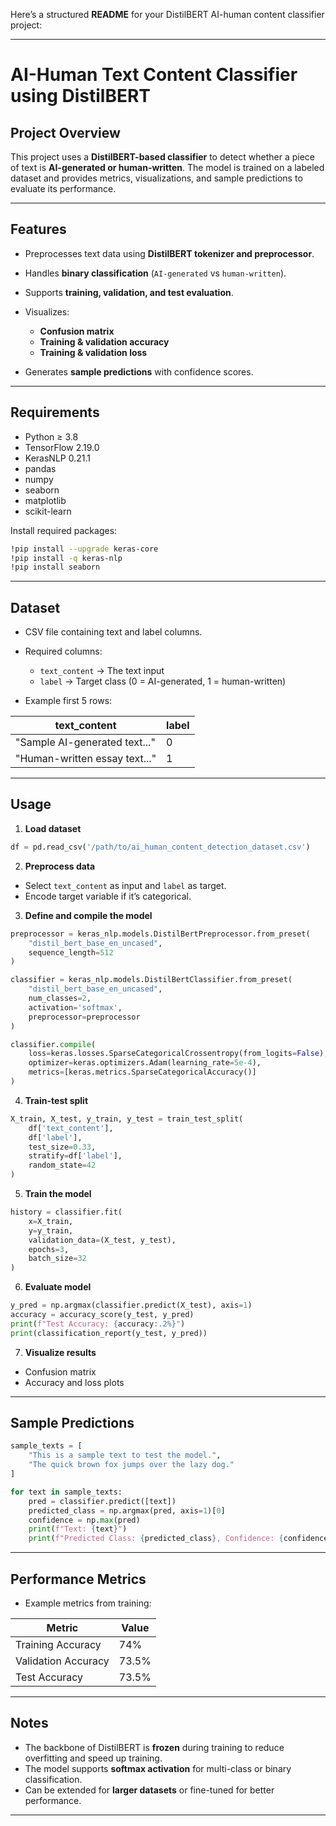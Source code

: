 Here’s a structured **README** for your DistilBERT AI-human content classifier project:

---

# **AI-Human Text Content Classifier using DistilBERT**

## **Project Overview**

This project uses a **DistilBERT-based classifier** to detect whether a piece of text is **AI-generated or human-written**. The model is trained on a labeled dataset and provides metrics, visualizations, and sample predictions to evaluate its performance.

---

## **Features**

* Preprocesses text data using **DistilBERT tokenizer and preprocessor**.
* Handles **binary classification** (`AI-generated` vs `human-written`).
* Supports **training, validation, and test evaluation**.
* Visualizes:

  * **Confusion matrix**
  * **Training & validation accuracy**
  * **Training & validation loss**
* Generates **sample predictions** with confidence scores.

---

## **Requirements**

* Python ≥ 3.8
* TensorFlow 2.19.0
* KerasNLP 0.21.1
* pandas
* numpy
* seaborn
* matplotlib
* scikit-learn

Install required packages:

```bash
!pip install --upgrade keras-core
!pip install -q keras-nlp
!pip install seaborn
```

---

## **Dataset**

* CSV file containing text and label columns.
* Required columns:

  * `text_content` → The text input
  * `label` → Target class (0 = AI-generated, 1 = human-written)
* Example first 5 rows:

| text_content                  | label |
| ----------------------------- | ----- |
| "Sample AI-generated text..." | 0     |
| "Human-written essay text..." | 1     |

---

## **Usage**

1. **Load dataset**

```python
df = pd.read_csv('/path/to/ai_human_content_detection_dataset.csv')
```

2. **Preprocess data**

* Select `text_content` as input and `label` as target.
* Encode target variable if it’s categorical.

3. **Define and compile the model**

```python
preprocessor = keras_nlp.models.DistilBertPreprocessor.from_preset(
    "distil_bert_base_en_uncased",
    sequence_length=512
)

classifier = keras_nlp.models.DistilBertClassifier.from_preset(
    "distil_bert_base_en_uncased",
    num_classes=2,
    activation='softmax',
    preprocessor=preprocessor
)

classifier.compile(
    loss=keras.losses.SparseCategoricalCrossentropy(from_logits=False),
    optimizer=keras.optimizers.Adam(learning_rate=5e-4),
    metrics=[keras.metrics.SparseCategoricalAccuracy()]
)
```

4. **Train-test split**

```python
X_train, X_test, y_train, y_test = train_test_split(
    df['text_content'],
    df['label'],
    test_size=0.33,
    stratify=df['label'],
    random_state=42
)
```

5. **Train the model**

```python
history = classifier.fit(
    x=X_train,
    y=y_train,
    validation_data=(X_test, y_test),
    epochs=3,
    batch_size=32
)
```

6. **Evaluate model**

```python
y_pred = np.argmax(classifier.predict(X_test), axis=1)
accuracy = accuracy_score(y_test, y_pred)
print(f"Test Accuracy: {accuracy:.2%}")
print(classification_report(y_test, y_pred))
```

7. **Visualize results**

* Confusion matrix
* Accuracy and loss plots

---

## **Sample Predictions**

```python
sample_texts = [
    "This is a sample text to test the model.",
    "The quick brown fox jumps over the lazy dog."
]

for text in sample_texts:
    pred = classifier.predict([text])
    predicted_class = np.argmax(pred, axis=1)[0]
    confidence = np.max(pred)
    print(f"Text: {text}")
    print(f"Predicted Class: {predicted_class}, Confidence: {confidence:.4f}")
```

---

## **Performance Metrics**

* Example metrics from training:

| Metric              | Value |
| ------------------- | ----- |
| Training Accuracy   | 74%   |
| Validation Accuracy | 73.5% |
| Test Accuracy       | 73.5% |

---

## **Notes**

* The backbone of DistilBERT is **frozen** during training to reduce overfitting and speed up training.
* The model supports **softmax activation** for multi-class or binary classification.
* Can be extended for **larger datasets** or fine-tuned for better performance.

---


